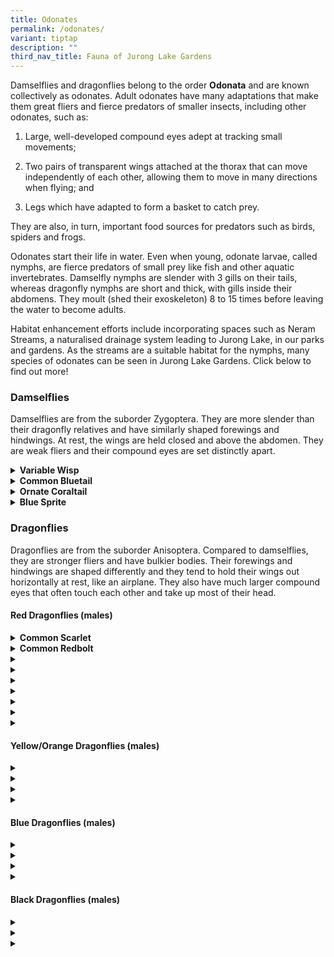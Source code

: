 ```yaml
---
title: Odonates
permalink: /odonates/
variant: tiptap
description: ""
third_nav_title: Fauna of Jurong Lake Gardens
---
```

<p>Damselflies and dragonflies belong to the order <strong>Odonata</strong> and
are known collectively as odonates. Adult odonates have many adaptations
that make them great fliers and fierce predators of smaller insects, including
other odonates, such as:</p>
<ol data-tight="true" class="tight">
<li>
<p>Large, well-developed compound eyes adept at tracking small movements;</p>
</li>
<li>
<p>Two pairs of transparent wings attached at the thorax that can move independently
of each other, allowing them to move in many directions when flying; and</p>
</li>
<li>
<p>Legs which have adapted to form a basket to catch prey.</p>
</li>
</ol>
<p>They are also, in turn, important food sources for predators such as birds,
spiders and frogs.</p>
<p>Odonates start their life in water. Even when young, odonate larvae, called
nymphs, are fierce predators of small prey like fish and other aquatic
invertebrates. Damselfly nymphs are slender with 3 gills on their tails,
whereas dragonfly nymphs are short and thick, with gills inside their abdomens.
They moult (shed their exoskeleton) 8 to 15 times before leaving the water
to become adults.</p>
<p>Habitat enhancement efforts include incorporating spaces such as Neram
Streams, a naturalised drainage system leading to Jurong Lake, in our parks
and gardens. As the streams are a suitable habitat for the nymphs, many
species of odonates can be seen in Jurong Lake Gardens.&nbsp;Click below
to find out more!</p>
<h3><strong>Damselflies</strong></h3>
<p>Damselflies are from the suborder Zygoptera. They are more slender than
their dragonfly relatives and have similarly shaped forewings and hindwings.
At rest, the wings are held closed and above the abdomen. They are weak
fliers and their compound eyes are set distinctly apart.</p>
<div data-type="detailGroup" class="isomer-accordion isomer-accordion-white">
<details class="isomer-details">
<summary><strong>Variable Wisp</strong>
</summary>
<div data-type="detailsContent" class="isomer-details-content">
<p></p>
<table style="minWidth: 50px">
<colgroup>
<col>
<col>
</colgroup>
<tbody>
<tr>
<td rowspan="1" colspan="1">
<p><strong>Scientific name:</strong>
</p>
</td>
<td rowspan="1" colspan="1">
<p><em>Agriocnemis femina</em>
</p>
</td>
</tr>
<tr>
<td rowspan="1" colspan="1">
<p><strong>Common name:</strong>
</p>
</td>
<td rowspan="1" colspan="1">
<p>Variable Wisp</p>
</td>
</tr>
<tr>
<td rowspan="1" colspan="1">
<p><strong>Family:</strong>
</p>
</td>
<td rowspan="1" colspan="1">
<p>Coenagrionidae</p>
</td>
</tr>
</tbody>
</table>
<table style="minWidth: 25px">
<colgroup>
<col>
</colgroup>
<tbody>
<tr>
<td rowspan="1" colspan="1">
<div class="isomer-image-wrapper">
<img style="box-sizing: border-box; border-style: none; display: block; max-width: 100%; height: 90px; width: 130px;" height="auto" width="100%" alt="damselfly" src="https://www.nparks.gov.sg/-/media/nparks-real-content/jlg/jlg-fauna/019-damselfly.png?h=90&amp;w=130">
</div>
<p><strong>20 mm</strong>
</p>
</td>
</tr>
</tbody>
</table>
<p><strong>What does it look like?</strong>
</p>
<p>Variable wisps are one of the smallest damselflies in Singapore. Their
wings are only about 1 cm long! It can be difficult to identify them as
their colour changes with age.</p>
<p>Before maturity, males have a greenish thorax with an orange abdomen tip.
This changes to a dark abdomen with a white thorax when mature. Females
before maturity are bright red but will become dull olive when mature.</p>
<p><strong>Habitat and Behaviour</strong>
</p>
<p>They can be found along the water’s edge and just above the grass line
in most of our parks, but a keen eye is required to spot them!</p>
</div>
</details>
<details class="isomer-details">
<summary><strong>Common Bluetail</strong>
</summary>
<div data-type="detailsContent" class="isomer-details-content">
<p></p>
<table style="minWidth: 50px">
<colgroup>
<col>
<col>
</colgroup>
<tbody>
<tr>
<td rowspan="1" colspan="1">
<p><strong>Scientific name:</strong>
</p>
</td>
<td rowspan="1" colspan="1">
<p><em>Ischnura senegalensis</em>
</p>
</td>
</tr>
<tr>
<td rowspan="1" colspan="1">
<p><strong>Common name:</strong>
</p>
</td>
<td rowspan="1" colspan="1">
<p>Common Bluetail</p>
</td>
</tr>
<tr>
<td rowspan="1" colspan="1">
<p><strong>Family:</strong>
</p>
</td>
<td rowspan="1" colspan="1">
<p>Coenagrionidae</p>
</td>
</tr>
</tbody>
</table>
<table style="minWidth: 25px">
<colgroup>
<col>
</colgroup>
<tbody>
<tr>
<td rowspan="1" colspan="1">
<div class="isomer-image-wrapper">
<img style="box-sizing: border-box; border-style: none; display: block; max-width: 100%; height: 90px; width: 130px; text-align: center;" height="auto" width="100%" alt="damselfly" src="https://www.nparks.gov.sg/-/media/nparks-real-content/jlg/jlg-fauna/019-damselfly.png?h=90&amp;w=130">
</div>
<p><strong>28–30 mm</strong>
</p>
</td>
</tr>
</tbody>
</table>
<p><strong>What does it look like?</strong>
</p>
<p>Males can be easily identified by their green thorax and blue abdomen
tip. Females come in a variety of colours, but the most common is a golden
orange thorax. Sometimes, females can look similar to males too!</p>
<p><strong>Habitat and Behaviour</strong>
</p>
<p>They thrive in disturbed and open habitats and can be seen in almost all
the ponds in our parks and gardens. They range widely from Africa and Asia
to the island of New Guinea.</p>
</div>
</details>
<details class="isomer-details">
<summary><strong>Ornate Coraltail</strong>
</summary>
<div data-type="detailsContent" class="isomer-details-content">
<p></p>
<table style="minWidth: 50px">
<colgroup>
<col>
<col>
</colgroup>
<tbody>
<tr>
<td rowspan="1" colspan="1">
<p><strong>Scientific name:</strong>
</p>
</td>
<td rowspan="1" colspan="1">
<p><em>Ceriagrion cerinorubellum</em>
</p>
</td>
</tr>
<tr>
<td rowspan="1" colspan="1">
<p><strong>Common name:</strong>
</p>
</td>
<td rowspan="1" colspan="1">
<p>Ornate Coraltail</p>
</td>
</tr>
<tr>
<td rowspan="1" colspan="1">
<p><strong>Family:</strong>
</p>
</td>
<td rowspan="1" colspan="1">
<p>Coenagrionidae</p>
</td>
</tr>
</tbody>
</table>
<table style="minWidth: 25px">
<colgroup>
<col>
</colgroup>
<tbody>
<tr>
<td rowspan="1" colspan="1">
<div class="isomer-image-wrapper">
<img style="box-sizing: border-box; border-style: none; display: block; max-width: 100%; height: 90px; width: 130px; text-align: center;" height="auto" width="100%" alt="damselfly" src="https://www.nparks.gov.sg/-/media/nparks-real-content/jlg/jlg-fauna/019-damselfly.png?h=90&amp;w=130">
</div>
<p><strong>35–38&nbsp;mm</strong>
</p>
</td>
</tr>
</tbody>
</table>
<p><strong>What does it look like?</strong>
</p>
<p>The Ornate Coraltail is a common damselfly that is easily identified by
its bluish green thorax and dark abdomen with an orange tip. Females look
similar to males.</p>
<p><strong>Habitat and Behaviour</strong>
</p>
<p>Any vegetated pond is suitable for this adaptable species. They are distributed
across the Indian subcontinent and Southeast Asia.</p>
</div>
</details>
<details class="isomer-details">
<summary><strong>Blue Sprite</strong>
</summary>
<div data-type="detailsContent" class="isomer-details-content">
<p></p>
<table style="minWidth: 50px">
<colgroup>
<col>
<col>
</colgroup>
<tbody>
<tr>
<td rowspan="1" colspan="1">
<p><strong>Scientific name:</strong>
</p>
</td>
<td rowspan="1" colspan="1">
<p><em>Pseudagrion microcephalum</em>
</p>
</td>
</tr>
<tr>
<td rowspan="1" colspan="1">
<p><strong>Common name:</strong>
</p>
</td>
<td rowspan="1" colspan="1">
<p>Blue Sprite</p>
</td>
</tr>
<tr>
<td rowspan="1" colspan="1">
<p><strong>Family:</strong>
</p>
</td>
<td rowspan="1" colspan="1">
<p>Coenagrionidae</p>
</td>
</tr>
</tbody>
</table>
<table style="minWidth: 25px">
<colgroup>
<col>
</colgroup>
<tbody>
<tr>
<td rowspan="1" colspan="1">
<div class="isomer-image-wrapper">
<img style="box-sizing: border-box; border-style: none; display: block; max-width: 100%; height: 90px; width: 130px; text-align: center;" height="auto" width="100%" alt="damselfly" src="https://www.nparks.gov.sg/-/media/nparks-real-content/jlg/jlg-fauna/019-damselfly.png?h=90&amp;w=130">
</div>
<p><strong>35–38&nbsp;mm</strong>
</p>
</td>
</tr>
</tbody>
</table>
<p><strong>What does it look like?</strong>
</p>
<p>The males of this damselfly are sky blue with black bands on their thorax.
Females are generally pale brown with thin streaks of blue on their thorax.</p>
<p><strong>Habitat and Behaviour</strong>
</p>
<p>This species is highly adaptable and common in our urban wetlands. They
can be spotted perching on vegetation or twigs, or flying just above the
water’s surface.</p>
</div>
</details>
</div>
<h3><strong>Dragonflies</strong></h3>
<p>Dragonflies are from the suborder Anisoptera. Compared to damselflies,
they are stronger fliers and have bulkier bodies. Their forewings and hindwings
are shaped differently and they tend to hold their wings out horizontally
at rest, like an airplane. They also have much larger compound eyes that
often touch each other and take up most of their head.</p>
<p></p>
<h4><strong>Red Dragonflies (males)</strong></h4>
<div data-type="detailGroup" class="isomer-accordion isomer-accordion-white">
<details class="isomer-details">
<summary><strong>Common Scarlet</strong>
</summary>
<div data-type="detailsContent" class="isomer-details-content">
<p>
<br>
</p>
<table style="minWidth: 50px">
<colgroup>
<col>
<col>
</colgroup>
<tbody>
<tr>
<td rowspan="1" colspan="1">
<p><strong>Scientific name:</strong>
</p>
</td>
<td rowspan="1" colspan="1">
<p><em>Crocothemis servilia</em>
</p>
</td>
</tr>
<tr>
<td rowspan="1" colspan="1">
<p><strong>Common name:</strong>
</p>
</td>
<td rowspan="1" colspan="1">
<p>Common Scarlet</p>
</td>
</tr>
<tr>
<td rowspan="1" colspan="1">
<p><strong>Family:</strong>
</p>
</td>
<td rowspan="1" colspan="1">
<p>Libellulidae</p>
</td>
</tr>
</tbody>
</table>
<p>
<br>
</p>
<table style="minWidth: 25px">
<colgroup>
<col>
</colgroup>
<tbody>
<tr>
<td rowspan="1" colspan="1">
<div class="isomer-image-wrapper">
<img style="box-sizing: border-box; border-style: none; display: block; max-width: 100%; height: 69px; width: 100px;" height="69" width="100" alt="odonate" src="https://www.nparks.gov.sg/-/media/nparks-real-content/jlg/jlg-fauna/017-odonate.png?h=69&amp;w=100">
</div>
<p><strong>40–43 mm</strong>
</p>
</td>
</tr>
</tbody>
</table>
<p><strong>What does it look like?</strong>
</p>
<p>This is one of the larger species of red dragonflies and is very common
in Jurong Lake Gardens. The males are red from head to tail, including
their eyes. They are easily confused with the Common Redbolt but can be
distinguished from the latter by the distinctive dark line along the top
of its abdomen. The females are light brown with the same distinctive line.</p>
<p><strong>Habitat and Behaviour</strong>
</p>
<p>These sun-loving dragonflies can be commonly seen in our parks as well
as other open habitats like freshwater marshes. They range from the Middle
East throughout tropical and subtropical Asia, to New Guinea in the east.
<br>
</p>
</div>
</details>
<details class="isomer-details">
<summary><strong>Common Redbolt</strong>
</summary>
<div data-type="detailsContent" class="isomer-details-content">
<p></p>
<table style="minWidth: 50px">
<colgroup>
<col>
<col>
</colgroup>
<tbody>
<tr>
<td rowspan="1" colspan="1">
<p><strong>Scientific name:</strong>
</p>
</td>
<td rowspan="1" colspan="1">
<p><em>Rhodothemis rufa</em>
</p>
</td>
</tr>
<tr>
<td rowspan="1" colspan="1">
<p><strong>Common name:</strong>
</p>
</td>
<td rowspan="1" colspan="1">
<p>Common Redbolt</p>
</td>
</tr>
<tr>
<td rowspan="1" colspan="1">
<p><strong>Family:</strong>
</p>
</td>
<td rowspan="1" colspan="1">
<p>Libellulidae</p>
</td>
</tr>
</tbody>
</table>
<p>
<br>
</p>
<table style="minWidth: 25px">
<colgroup>
<col>
</colgroup>
<tbody>
<tr>
<td rowspan="1" colspan="1">
<div class="isomer-image-wrapper">
<img style="box-sizing: border-box; border-style: none; display: block; max-width: 100%; height: 69px; width: 100px;" height="69" width="100" alt="odonate" src="https://www.nparks.gov.sg/-/media/nparks-real-content/jlg/jlg-fauna/017-odonate.png?h=69&amp;w=100">
</div>
<p><strong>41–44 mm</strong>
</p>
</td>
</tr>
</tbody>
</table>
<p><strong>What does it look like?</strong>
</p>
<p>Male Common Redbolts are red throughout with a thick pale band on their
thorax. Females are brown with a bright yellow band on their thorax that
extends midway down the abdomen. It looks similar to the Common Scarlet
but lacks the distinct dark band along the abdomen.</p>
<p><strong>Habitat and Behaviour</strong>
</p>
<p>This sun-loving species is found in open habitats like freshwater marshes
and flooded grasslands. They are widespread in tropical Asia, ranging from
western India and Sri Lanka to the Solomon Islands.</p>
</div>
</details>
<details class="isomer-details">
<summary></summary>
<div data-type="detailsContent" class="isomer-details-content">
<p></p>
</div>
</details>
<details class="isomer-details">
<summary></summary>
<div data-type="detailsContent" class="isomer-details-content">
<p></p>
</div>
</details>
<details class="isomer-details">
<summary></summary>
<div data-type="detailsContent" class="isomer-details-content">
<p></p>
</div>
</details>
<details class="isomer-details">
<summary></summary>
<div data-type="detailsContent" class="isomer-details-content">
<p></p>
</div>
</details>
<details class="isomer-details">
<summary></summary>
<div data-type="detailsContent" class="isomer-details-content">
<p></p>
</div>
</details>
<details class="isomer-details">
<summary></summary>
<div data-type="detailsContent" class="isomer-details-content">
<p></p>
</div>
</details>
<details class="isomer-details">
<summary></summary>
<div data-type="detailsContent" class="isomer-details-content">
<p></p>
</div>
</details>
</div>
<h4><strong>Yellow/Orange Dragonflies (males)</strong></h4>
<div data-type="detailGroup" class="isomer-accordion isomer-accordion-white">
<details class="isomer-details">
<summary></summary>
<div data-type="detailsContent" class="isomer-details-content">
<p>
<br>
</p>
</div>
</details>
<details class="isomer-details">
<summary></summary>
<div data-type="detailsContent" class="isomer-details-content">
<p></p>
</div>
</details>
<details class="isomer-details">
<summary></summary>
<div data-type="detailsContent" class="isomer-details-content">
<p></p>
</div>
</details>
<details class="isomer-details">
<summary></summary>
<div data-type="detailsContent" class="isomer-details-content">
<p></p>
</div>
</details>
</div>
<h4><strong>Blue Dragonflies (males)</strong></h4>
<div data-type="detailGroup" class="isomer-accordion isomer-accordion-white">
<details class="isomer-details">
<summary></summary>
<div data-type="detailsContent" class="isomer-details-content">
<p>
<br>
</p>
</div>
</details>
<details class="isomer-details">
<summary></summary>
<div data-type="detailsContent" class="isomer-details-content">
<p></p>
</div>
</details>
<details class="isomer-details">
<summary></summary>
<div data-type="detailsContent" class="isomer-details-content">
<p></p>
</div>
</details>
<details class="isomer-details">
<summary></summary>
<div data-type="detailsContent" class="isomer-details-content">
<p></p>
</div>
</details>
</div>
<h4><strong>Black Dragonflies (males)</strong></h4>
<div data-type="detailGroup" class="isomer-accordion isomer-accordion-white">
<details class="isomer-details">
<summary></summary>
<div data-type="detailsContent" class="isomer-details-content">
<p>
<br>
</p>
</div>
</details>
<details class="isomer-details">
<summary></summary>
<div data-type="detailsContent" class="isomer-details-content">
<p></p>
</div>
</details>
<details class="isomer-details">
<summary></summary>
<div data-type="detailsContent" class="isomer-details-content">
<p></p>
</div>
</details>
</div>
<p></p>